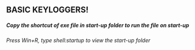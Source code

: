 ## BASIC KEYLOGGERS!

##### Copy the shortcut of exe file in start-up folder to run the file on start-up
###### Press Win+R, type shell:startup to view the start-up folder
